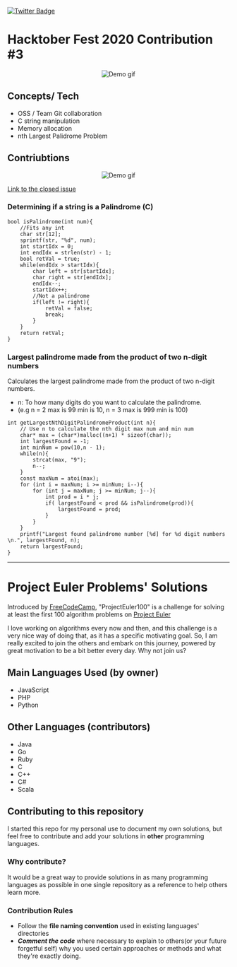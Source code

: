 


[![Twitter Badge](https://img.shields.io/badge/chat-twitter-blue.svg)](https://twitter.com/ArrayLikeObj)

# Hacktober Fest 2020 Contribution #3

<p align="center">
  <img src="https://i.gyazo.com/e9bb5a694b5d0b47eab8117d94c653d9.png" alt="Demo gif">
</p>

## Concepts/ Tech
- OSS / Team Git collaboration
- C string manipulation
- Memory allocation
- nth Largest Palidrome Problem


## Contriubtions


<p align="center">
  <img src="https://i.gyazo.com/0d9e5678aa8aab30ce091478efa058da.png" alt="Demo gif">
</p>

[Link to the closed issue](https://github.com/yafiwebdev/ProjectEuler100/pull/124)


### Determining if a string is a Palindrome (C)
```
bool isPalindrome(int num){
    //Fits any int 
    char str[12];
    sprintf(str, "%d", num);
    int startIdx = 0; 
    int endIdx = strlen(str) - 1;
    bool retVal = true;
    while(endIdx > startIdx){
        char left = str[startIdx];
        char right = str[endIdx];
        endIdx--;
        startIdx++;
        //Not a palindrome
        if(left != right){
            retVal = false;
            break;
        }
    }
    return retVal;
}

```

### Largest palindrome made from the product of two n-digit numbers
Calculates the largest palindrome made from the product of two n-digit numbers.
 *   n: To how many digits do you want to calculate the palindrome. 
 *   (e.g  n = 2 max is 99 min is 10, n = 3 max is 999 min is 100)

```
int getLargestNthDigitPalindromeProduct(int n){
    // Use n to calculate the nth digit max num and min num
    char* max = (char*)malloc((n+1) * sizeof(char));
    int largestFound = -1;
    int minNum = pow(10,n - 1);
    while(n){
        strcat(max, "9");
        n--;
    }
    const maxNum = atoi(max);
    for (int i = maxNum; i >= minNum; i--){
        for (int j = maxNum; j >= minNum; j--){
            int prod = i * j;
            if( largestFound < prod && isPalindrome(prod)){
                largestFound = prod;
            }
        }
    }
    printf("Largest found palindrome number [%d] for %d digit numbers \n.", largestFound, n);
    return largestFound;
}
```
--------------------------------------------------------------------------------



# Project Euler Problems' Solutions
Introduced by [FreeCodeCamp](https://www.freecodecamp.org/), "ProjectEuler100" is a challenge for solving at least the first 100 algorithm problems on [Project Euler](http://projecteuler.net/)

I love working on algorithms every now and then, and this challenge is a very nice way of doing that, as it has a specific motivating goal.
So, I am really excited to join the others and embark on this journey, powered by great motivation to be a bit better every day.
Why not join us?

## Main Languages Used (by owner)
- JavaScript
- PHP
- Python

## Other Languages (contributors)
- Java
- Go
- Ruby
- C
- C++
- C#
- Scala

## Contributing to this repository
I started this repo for my personal use to document my own solutions, but feel free to contribute and add your solutions in **other** programming languages.

### Why contribute?
It would be a great way to provide solutions in as many programming languages as possible in one single repository as a reference to help others learn more.

### Contribution Rules
- Follow the **file naming convention** used in existing languages' directories
- ***Comment the code*** where necessary to explain to others(or your future forgetful self) why you used certain approaches or methods and what they're exactly doing.
